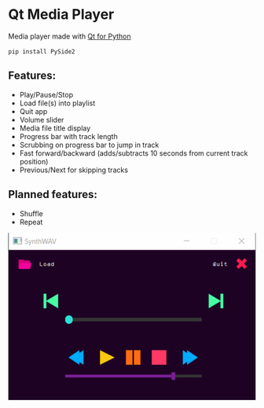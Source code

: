 # Qt Media Player
Media player made with [Qt for Python](https://doc.qt.io/qtforpython)
```
pip install PySide2
```

## Features:
- Play/Pause/Stop
- Load file(s) into playlist
- Quit app
- Volume slider
- Media file title display
- Progress bar with track length
- Scrubbing on progress bar to jump in track
- Fast forward/backward (adds/subtracts 10 seconds from current track position)
- Previous/Next for skipping tracks

## Planned features:
- Shuffle
- Repeat

![alt text](https://github.com/xavierdms/qt-media-player/blob/master/walkthrough.gif "LICEcap GIF Walkthrough")
